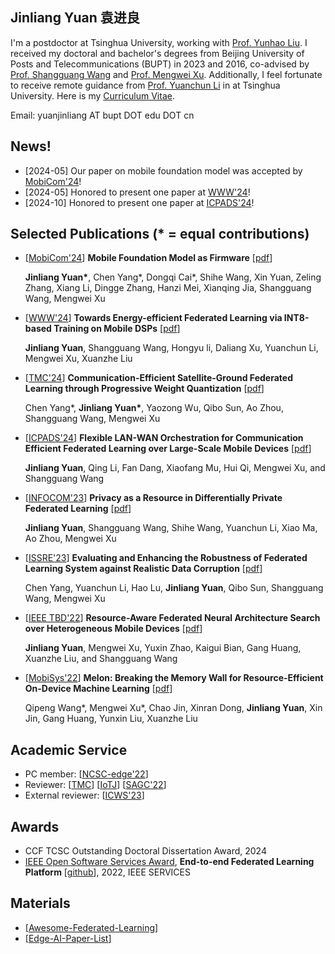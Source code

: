 ## Jinliang Yuan  袁进良

I'm a postdoctor at Tsinghua University, working with [Prof. Yunhao Liu](http://tns.thss.tsinghua.edu.cn/~yunhao/en.html). I received my doctoral and bachelor's degrees from Beijing University of Posts and Telecommunications (BUPT) in 2023 and 2016, co-advised by [Prof. Shangguang Wang](http://www.sguangwang.com/) and [Prof. Mengwei Xu](https://xumengwei.github.io/). Additionally, I feel fortunate to receive remote guidance from [Prof. Yuanchun Li](https://yuanchun-li.github.io/) in at Tsinghua University. Here is my [Curriculum Vitae](/cv-yuan.pdf).

Email: yuanjinliang AT bupt DOT edu DOT cn

## News!
- \[2024-05\] Our paper on mobile foundation model was accepted by [MobiCom'24](https://www.sigmobile.org/mobicom/2024/)!
- \[2024-05\] Honored to present one paper at [WWW'24](https://www2024.thewebconf.org/)!
- \[2024-10\] Honored to present one paper at [ICPADS'24](https://attend.ieee.org/icpads/)!
## Selected Publications (* = equal contributions)

- \[[MobiCom'24](https://www.sigmobile.org/mobicom/2024/)] **Mobile Foundation Model as Firmware** \[[pdf](https://dl.acm.org/doi/10.1145/3636534.3649361)\]

  **Jinliang Yuan\***, Chen Yang\*, Dongqi Cai\*, Shihe Wang, Xin Yuan, Zeling Zhang, Xiang Li, Dingge Zhang, Hanzi Mei, Xianqing Jia, Shangguang Wang, Mengwei Xu

- \[[WWW'24](https://www2024.thewebconf.org/)] **Towards Energy-efficient Federated Learning via INT8-based Training on Mobile DSPs** \[[pdf](https://dl.acm.org/doi/10.1145/3589334.3645341)\]

  **Jinliang Yuan**, Shangguang Wang, Hongyu li, Daliang Xu, Yuanchun Li, Mengwei Xu, Xuanzhe Liu

- \[[TMC'24](https://ieeexplore.ieee.org/xpl/RecentIssue.jsp?punumber=7755)\] **Communication-Efficient Satellite-Ground Federated Learning through Progressive Weight Quantization** \[[pdf](https://ieeexplore.ieee.org/document/10415259)\]

  Chen Yang\*, **Jinliang Yuan\***, Yaozong Wu, Qibo Sun, Ao Zhou, Shangguang Wang, Mengwei Xu
  
- \[[ICPADS'24](https://attend.ieee.org/icpads/)\] **Flexible LAN-WAN Orchestration for Communication Efficient Federated Learning over Large-Scale Mobile Devices** \[[pdf](https://attend.ieee.org/icpads/)\]

  **Jinliang Yuan**, Qing Li, Fan Dang, Xiaofang Mu, Hui Qi, Mengwei Xu, and Shangguang Wang

- \[[INFOCOM'23](https://infocom2023.ieee-infocom.org/)\] **Privacy as a Resource in Differentially Private Federated Learning** \[[pdf](https://ieeexplore.ieee.org/stamp/stamp.jsp?tp=&arnumber=10228953)\]

  **Jinliang Yuan**, Shangguang Wang, Shihe Wang, Yuanchun Li, Xiao Ma, Ao Zhou, Mengwei Xu

- \[[ISSRE'23](https://issre.github.io/2023/)\] **Evaluating and Enhancing the Robustness of Federated Learning System against Realistic Data Corruption** \[[pdf](https://ieeexplore.ieee.org/stamp/stamp.jsp?tp=&arnumber=10301246)\]

  Chen Yang, Yuanchun Li, Hao Lu, **Jinliang Yuan**, Qibo Sun, Shangguang Wang, Mengwei Xu

- \[[IEEE TBD'22](https://ieeexplore.ieee.org/document/9835002)\] **Resource-Aware Federated Neural Architecture Search over Heterogeneous Mobile Devices** \[[pdf](https://ieeexplore.ieee.org/stamp/stamp.jsp?tp=&arnumber=9973344)\]

  **Jinliang Yuan**, Mengwei Xu, Yuxin Zhao, Kaigui Bian, Gang Huang, Xuanzhe Liu, and Shangguang Wang

- \[[MobiSys'22](https://www.sigmobile.org/mobisys/2022/)\] **Melon: Breaking the Memory Wall for Resource-Efficient On-Device Machine Learning** \[[pdf](https://xumengwei.github.io/files/MobiSys22-Melo.pdf)\]

  Qipeng Wang\*, Mengwei Xu\*, Chao Jin, Xinran Dong, **Jinliang Yuan**, Xin Jin, Gang Huang, Yunxin Liu, Xuanzhe Liu

## Academic Service
- PC member: \[[NCSC-edge'22](https://conf.ccf.org.cn/web/api/m9644563065535242241649985902214.action)\] 
- Reviewer: \[[TMC](https://ieeexplore.ieee.org/xpl/RecentIssue.jsp?punumber=7755)\] \[[IoTJ](https://ieee-iotj.org/)\] \[[SAGC'22](https://data-com.org/sagc2022/)\] 
- External reviewer: \[[ICWS'23](https://conferences.computer.org/icws/2023/)\] 


## Awards
- CCF TCSC Outstanding Doctoral Dissertation Award, 2024
- [IEEE Open Software Services Award](https://conferences.computer.org/services/2022/awards/oss_award.html), **End-to-end Federated Learning Platform** \[[github](https://github.com/UbiquitousLearning/End2end-Federated-Learning)\], 2022, IEEE SERVICES

## Materials
- \[[Awesome-Federated-Learning](https://github.com/chaoyanghe/Awesome-Federated-Learning#Natural-language-Processing)\]
- \[[Edge-AI-Paper-List](https://github.com/xumengwei/Edge-AI-Paper-List)\]
  
<!--- 
**I care system software for addressing challenges raised by new workloads and new hardware. My recent work includes OS support for stream processing, for heterogeneous memory, and for wearable devices.**
-->
